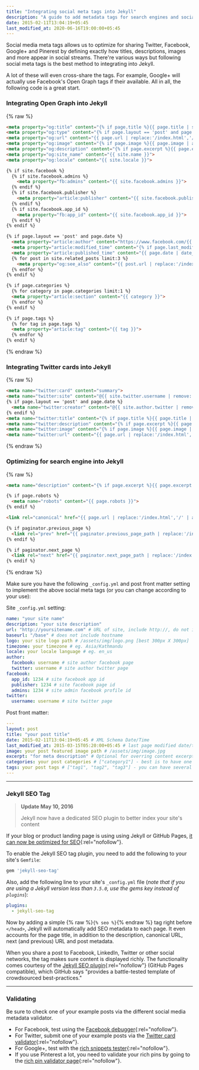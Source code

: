 ```yaml
---
title: "Integrating social meta tags into Jekyll"
description: "A guide to add metadata tags for search engines and social networks to better index and display your site's content."
date: 2015-02-11T13:04:19+05:45
last_modified_at: 2020-06-16T19:00:00+05:45
---
```


Social media meta tags allows us to optimize for sharing Twitter, Facebook, Google+ and Pinerest by defining exactly how titles, descriptions, images and more appear in social streams. There're various ways but following social meta tags is the best method to integrating into Jekyll.

A lot of these will even cross-share the tags. For example, Google+ will actually use Facebook's Open Graph tags if their available. All in all, the following code is a great start.

### Integrating Open Graph into Jekyll

<!-- prettier-ignore-start -->
{% raw %}

```html
<meta property="og:title" content="{% if page.title %}{{ page.title | smartify | strip_html | normalize_whitespace | escape_once }}{% else %}{{ site.name }}{% endif %}">
<meta property="og:type" content="{% if page.layout == 'post' and page.date %}article{% else %}website{% endif %}">
<meta property="og:url" content="{{ page.url | replace:'/index.html','/' | absolute_url }}">
<meta property="og:image" content="{% if page.image %}{{ page.image | absolute_url }}{% else %}{{ site.logo | absolute_url }}{% endif %}">
<meta property="og:description" content="{% if page.excerpt %}{{ page.excerpt | markdownify | strip_html | normalize_whitespace | truncate: 160 | escape_once }}{% else %}{{ site.description }}{% endif %}">
<meta property="og:site_name" content="{{ site.name }}">
<meta property="og:locale" content="{{ site.locale }}">

{% if site.facebook %}
  {% if site.facebook.admins %}
    <meta property="fb:admins" content="{{ site.facebook.admins }}">
  {% endif %}
  {% if site.facebook.publisher %}
    <meta property="article:publisher" content="{{ site.facebook.publisher }}">
  {% endif %}
  {% if site.facebook.app_id %}
    <meta property="fb:app_id" content="{{ site.facebook.app_id }}">
  {% endif %}
{% endif %}

{% if page.layout == 'post' and page.date %}
  <meta property="article:author" content="https://www.facebook.com/{{ site.author.facebook }}">
  <meta property="article:modified_time" content="{% if page.last_modified_at %}{{ page.last_modified_at | date_to_xmlschema }}{% else %}{{ page.date | date_to_xmlschema }}{% endif %}">
  <meta property="article:published_time" content="{{ page.date | date_to_xmlschema }}">
  {% for post in site.related_posts limit:3 %}
    <meta property="og:see_also" content="{{ post.url | replace:'/index.html','/' | absolute_url }}">
  {% endfor %}
{% endif %}

{% if page.categories %}
  {% for category in page.categories limit:1 %}
  <meta property="article:section" content="{{ category }}">
  {% endfor %}
{% endif %}

{% if page.tags %}
  {% for tag in page.tags %}
  <meta property="article:tag" content="{{ tag }}">
  {% endfor %}
{% endif %}
```

{% endraw %}
<!-- prettier-ignore-end -->

### Integrating Twitter cards into Jekyll

<!-- prettier-ignore-start -->
{% raw %}

```html
<meta name="twitter:card" content="summary">
<meta name="twitter:site" content="@{{ site.twitter.username | remove:'@' }}">
{% if page.layout == 'post' and page.date %}
  <meta name="twitter:creator" content="@{{ site.author.twitter | remove:'@' }}">
{% endif %}
<meta name="twitter:title" content="{% if page.title %}{{ page.title | smartify | strip_html | normalize_whitespace | escape_once }}{% else %}{{ site.name }}{% endif %}">
<meta name="twitter:description" content="{% if page.excerpt %}{{ page.excerpt | markdownify | strip_html | normalize_whitespace | truncate: 160 | escape_once }}{% else %}{{ site.description }}{% endif %}">
<meta name="twitter:image" content="{% if page.image %}{{ page.image | absolute_url }}{% else %}{{ site.logo | absolute_url }}{% endif %}">
<meta name="twitter:url" content="{{ page.url | replace:'/index.html','/' | absolute_url }}">
```

{% endraw %}
<!-- prettier-ignore-end -->

### Optimizing for search engine into Jekyll

<!-- prettier-ignore-start -->
{% raw %}

```html
<meta name="description" content="{% if page.excerpt %}{{ page.excerpt | markdownify | strip_html | normalize_whitespace | truncate: 160 | escape_once }}{% else %}{{ site.description }}{% endif %}">

{% if page.robots %}
  <meta name="robots" content="{{ page.robots }}">
{% endif %}

<link rel="canonical" href="{{ page.url | replace:'/index.html','/' | absolute_url }}">

{% if paginator.previous_page %}
  <link rel="prev" href="{{ paginator.previous_page_path | replace:'/index.html','/' | absolute_url }}">
{% endif %}

{% if paginator.next_page %}
  <link rel="next" href="{{ paginator.next_page_path | replace:'/index.html','/' | absolute_url }}">
{% endif %}
```

{% endraw %}
<!-- prettier-ignore-end -->

Make sure you have the following `_config.yml` and post front matter setting to implement the above social meta tags (or you can change according to your use):

Site `_config.yml` setting:

```yml
name: "your site name"
description: "your site description"
url: "http://yoursitename.com" # URL of site, include http://, do not include a trailing slash
baseurl: "/base" # does not include hostname
logo: your site logo path # /assets/img/logo.png [best 300px X 300px]
timezone: your timezone # eg. Asia/Kathmandu
locale: your locale language # eg. en_us
author:
  facebook: username # site author facebook page
  twitter: username # site author twitter page
facebook:
  app_id: 1234 # site facebook app id
  publisher: 1234 # site facebook page id
  admins: 1234 # site admin facebook profile id
twitter:
  username: username # site twitter page
```

Post front matter:

```yml
---
layout: post
title: "your post title"
date: 2015-02-11T13:04:19+05:45 # XML Schema Date/Time
last_modified_at: 2015-03-15T05:20:00+05:45 # last page modified date/time
image: your post featured image path # /assets/img/image.jpg
excerpt: "for meta description" # Optional for overring content excerpt
categories: your post categories # ["category1"] - best is to have one category in a post
tags: your post tags # ["tag1", "tag2", "tag3"] - you can have several post tags
---
```

---

### Jekyll SEO Tag

> **Update May 10, 2016**
>
> Jekyll now have a dedicated SEO plugin to better index your site's content

If your blog or product landing page is using using Jekyll or GitHub Pages, [it can now be optimized for SEO](http://github.com/blog/2162-better-discoverability-for-github-pages-sites){:rel="nofollow"}.

To enable the Jekyll SEO tag plugin, you need to add the following to your site's `Gemfile`:

```rb
gem 'jekyll-seo-tag'
```

Also, add the following line to your site's `_config.yml` file (_note that if you are using a Jekyll version less than `3.5.0`, use the gems key instead of `plugins`_):

```yml
plugins:
  - jekyll-seo-tag
```

Now by adding a simple {% raw %}`{% seo %}`{% endraw %} tag right before `</head>`, Jekyll will automatically add SEO metadata to each page. It even accounts for the page title, in addition to the description, canonical URL, next (and previous) URL and post metadata.

When you share a post to Facebook, LinkedIn, Twitter or other social networks, the tag makes sure content is displayed richly. The functionality comes courtesy of the [Jekyll SEO plugin](http://github.com/jekyll/jekyll-seo-tag){:rel="nofollow"} (GitHub Pages compatible), which GitHub says "provides a battle-tested template of crowdsourced best-practices."

---

### Validating

Be sure to check one of your example posts via the different social media metadata validator.

- For Facebook, test using the [Facebook debugger](http://developers.facebook.com/tools/debug){:rel="nofollow"}.
- For Twitter, submit one of your example posts via the [Twitter card validator](http://cards-dev.twitter.com/validator){:rel="nofollow"}.
- For Google+, test with the [rich snippets tester](http://www.google.com/webmasters/tools/richsnippets){:rel="nofollow"}.
- If you use Pinterest a lot, you need to validate your rich pins by going to the [rich pin validator page](http://developers.pinterest.com/docs/rich-pins/validator/){:rel="nofollow"}.
